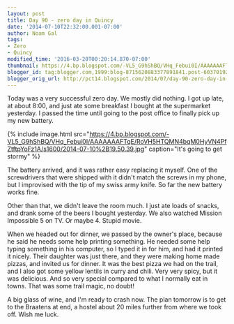 ```yaml
---
layout: post
title: Day 90 - zero day in Quincy
date: '2014-07-10T22:32:00.001-07:00'
author: Noam Gal
tags:
- Zero
- Quincy
modified_time: '2016-03-20T00:20:14.870-07:00'
thumbnail: https://4.bp.blogspot.com/-VL5_G9hShBQ/VHq_Febui0I/AAAAAAAFTqE/RoVH5HTQMN4bqM0HyVN4PfZtftpYoFz1A/s72-c/2014-07-10%2B19.50.39.jpg
blogger_id: tag:blogger.com,1999:blog-8715620883377891841.post-6037019292572059678
blogger_orig_url: http://pct14.blogspot.com/2014/07/day-90-zero-day-in-quincy.html
---
```

Today was a very successful zero day. We mostly did nothing. I got up late, at about 8:00, and just ate some breakfast I bought at the supermarket yesterday. I passed the time until going to the post office to finally pick up my new battery.

{% include image.html src="https://4.bp.blogspot.com/-VL5_G9hShBQ/VHq_Febui0I/AAAAAAAFTqE/RoVH5HTQMN4bqM0HyVN4PfZtftpYoFz1A/s1600/2014-07-10%2B19.50.39.jpg" caption="It's going to get stormy" %}

The battery arrived, and it was rather easy replacing it myself. One of the screwdrivers that were shipped with it didn't match the screws in my phone, but I improvised with the tip of my swiss army knife. So far the new battery works fine.

Other than that, we didn't leave the room much. I just ate loads of snacks, and drank some of the beers I bought yesterday. We also watched Mission Impossible 5 on TV. Or maybe 4. Stupid movie.

When we headed out for dinner, we passed by the owner's place, because he said he needs some help printing something. He needed some help typing something in his computer, so I typed it in for him, and had it printed it nicely. Their daughter was just there, and they were making home made pizzas, and invited us for dinner. It was the best pizza we had on the trail, and I also got some yellow lentils in curry and chili. Very very spicy, but it was delicious. And so very special compared to what I normally eat in towns. That was some trail magic, no doubt!

A big glass of wine, and I'm ready to crash now. The plan tomorrow is to get to the Braatens at end, a hostel about 20 miles further from where we took off. Wish me luck.
